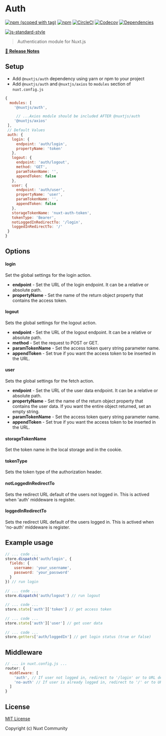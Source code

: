 # Auth

[![npm (scoped with tag)](https://img.shields.io/npm/v/@nuxtjs/auth/latest.svg?style=flat-square)](https://npmjs.com/package/@nuxtjs/auth)
[![npm](https://img.shields.io/npm/dt/@nuxtjs/auth.svg?style=flat-square)](https://npmjs.com/package/@nuxtjs/auth)
[![CircleCI](https://img.shields.io/circleci/project/github/nuxt-community/auth-module.svg?style=flat-square)](https://circleci.com/gh/nuxt-community/auth-module)
[![Codecov](https://img.shields.io/codecov/c/github/nuxt-community/auth-module.svg?style=flat-square)](https://codecov.io/gh/nuxt-community/auth-module)
[![Dependencies](https://david-dm.org/nuxt-community/auth-module/status.svg?style=flat-square)](https://david-dm.org/nuxt-community/auth-module)

[![js-standard-style](https://cdn.rawgit.com/standard/standard/master/badge.svg)](http://standardjs.com)

> Authentication module for Nuxt.js

[📖 **Release Notes**](./CHANGELOG.md)

## Setup
- Add `@nuxtjs/auth` dependency using yarn or npm to your project
- Add `@nuxtjs/auth` and `@nuxtjs/axios` to `modules` section of `nuxt.config.js`

```js
{
  modules: [
    '@nuxtjs/auth',

     // ...Axios module should be included AFTER @nuxtjs/auth
    '@nuxtjs/axios'
 ],
 // Default Values
 auth: {
   login: {
     endpoint: 'auth/login',
     propertyName: 'token'
   },
   logout: {
     endpoint: 'auth/logout',
     method: 'GET',
     paramTokenName: '',
     appendToken: false
   },
   user: {
     endpoint: 'auth/user',
     propertyName: 'user',
     paramTokenName: '',
     appendToken: false
   },
   storageTokenName: 'nuxt-auth-token',
   tokenType: 'Bearer',
   notLoggedInRedirectTo: '/login',
   loggedInRedirectTo: '/'
 }
}
```

## Options

#### login
Set the global settings for the login action.
* **endpoint** - Set the URL of the login endpoint. It can be a relative or absolute path.
* **propertyName** - Set the name of the return object property that contains the access token.

#### logout
Sets the global settings for the logout action.
* **endpoint** - Set the URL of the logout endpoint. It can be a relative or absolute path.
* **method** - Set the request to POST or GET.
* **paramTokenName** - Set the access token query string parameter name.
* **appendToken** - Set true if you want the access token to be inserted in the URL.

#### user
Sets the global settings for the fetch action.
* **endpoint** - Set the URL of the user data endpoint. It can be a relative or absolute path.
* **propertyName** - Set the name of the return object property that contains the user data. If you want the entire object returned, set an empty string.
* **paramTokenName** - Set the access token query string parameter name.
* **appendToken** - Set true if you want the access token to be inserted in the URL.

#### storageTokenName
Set the token name in the local storage and in the cookie. 

#### tokenType
Sets the token type of the authorization header.

#### notLoggedInRedirectTo
Sets the redirect URL default of the users not logged in. This is actived when 'auth' middeware is register.

#### loggedInRedirectTo
Sets the redirect URL default of the users logged in. This is actived when 'no-auth' middeware is register.

## Example usage

```js
// ... code ...
store.dispatch('auth/login', {
  fields: {
    username: 'your_username',
    password: 'your_password'
  }
}) // run login
  
// ... code ...
store.dispatch('auth/logout') // run logout
  
// ... code ...
store.state['auth']['token'] // get access token
  
// ... code ...
store.state['auth']['user'] // get user data
  
// ... code ...
store.getters['auth/loggedIn'] // get login status (true or false)
```

## Middleware

```js
// ... in nuxt.config.js ...
router: {
  middleware: [
    'auth', // If user not logged in, redirect to '/login' or to URL defined in notLoggedInRedirectTo property
    'no-auth' // If user is already logged in, redirect to '/' or to URL defined in loggedInRedirectTo property
  ]
}
```

## License

[MIT License](./LICENSE)

Copyright (c) Nuxt Community
